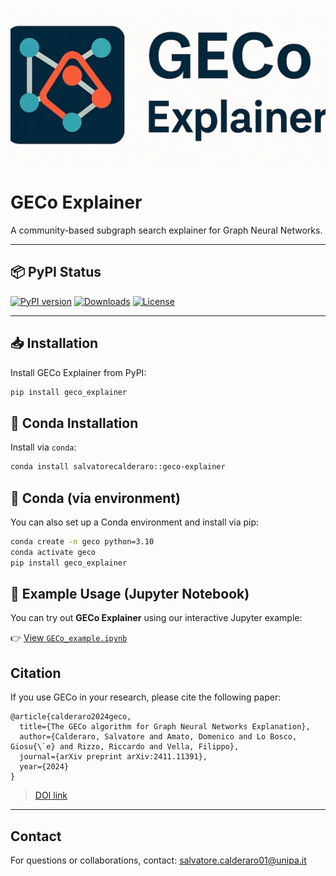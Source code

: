 ![GECo Logo](GECO_logo.jpg)

# GECo Explainer

A community-based subgraph search explainer for Graph Neural Networks.

---

## 📦 PyPI Status

[![PyPI version](https://img.shields.io/pypi/v/geco_explainer.svg)](https://pypi.org/project/geco_explainer/)
[![Downloads](https://pepy.tech/badge/geco_explainer)](https://pepy.tech/project/geco_explainer)
[![License](https://img.shields.io/pypi/l/geco_explainer.svg)](LICENSE.txt)

---

## 📥 Installation

Install GECo Explainer from PyPI:

```bash
pip install geco_explainer
```

## 🐍 Conda Installation

Install via `conda`:

```bash
conda install salvatorecalderaro::geco-explainer
```
## 🐍 Conda (via environment)

You can also set up a Conda environment and install via pip:

```bash
conda create -n geco python=3.10
conda activate geco
pip install geco_explainer
```

## 📘 Example Usage (Jupyter Notebook)

You can try out **GECo Explainer** using our interactive Jupyter example:

👉 [View `GECo_example.ipynb`](./example.ipynb)


## Citation

If you use GECo in your research, please cite the following paper:
```
@article{calderaro2024geco,
  title={The GECo algorithm for Graph Neural Networks Explanation},
  author={Calderaro, Salvatore and Amato, Domenico and Lo Bosco, Giosu{\`e} and Rizzo, Riccardo and Vella, Filippo},
  journal={arXiv preprint arXiv:2411.11391},
  year={2024}
}
```

> [DOI link](https://arxiv.org/abs/2411.11391)

---

## Contact

For questions or collaborations, contact: [salvatore.calderaro01@unipa.it](mailto:salvatore.calderaro01@unipa.it)
